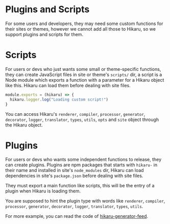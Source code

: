 Plugins and Scripts
===================

For some users and developers, they may need some custom functions for their sites or themes, however we cannot add all those to Hikaru, so we support plugins and scripts for them.

# Scripts

For users or devs who just wants some small or theme-specific functions, they can create JavaScript files in site or theme's `scripts/` dir, a script is a Node module which exports a function with a parameter for a Hikaru object like this. Hikaru can load them before dealing with site files.

```javascript
module.exports = (hikaru) => {
  hikaru.logger.log("Loading custom script!")
}
```

You can access Hikaru's `renderer`, `compiler`, `processor`, `generator`, `decorator`, `logger`, `translator`, `types`, `utils`, `opts` and `site` object through the Hikaru object.

# Plugins

For users or devs who wants some independent functions to release, they can create plugins. Plugins are npm packages that starts with `hikaru-` in their name and installed in site's `node_modules` dir, Hikaru can load dependencies in site's `package.json` before dealing with site files.

They must export a main function like scripts, this will be the entry of a plugin when Hikaru is loading them.

You are supposed to hint the plugin type with words like `renderer`, `compiler`, `processor`, `generator`, `decorator`, `logger`, `translator`, `types`, `utils`.

For more example, you can read the code of [hikaru-generator-feed](https://github.com/AlynxZhou/hikaru-generator-feed/).
